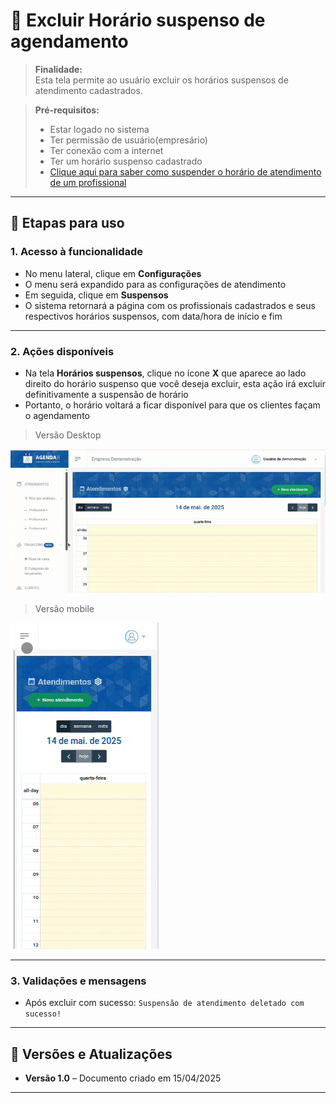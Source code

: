 # 📘 Excluir Horário suspenso de agendamento

> **Finalidade:**  
> Esta tela permite ao usuário excluir os horários suspensos de atendimento cadastrados.

> **Pré-requisitos:**    
> - Estar logado no sistema  
> - Ter permissão de usuário(empresário) 
> - Ter conexão com a internet
> - Ter um horário suspenso cadastrado
> - [Clique aqui para saber como suspender o horário de atendimento de um profissional](../suspender_horario/readme.md)

---

## 🧭 Etapas para uso

### 1. Acesso à funcionalidade 
- No menu lateral, clique em **Configurações**
- O menu será expandido para as configurações de atendimento
- Em seguida, clique em **Suspensos**
- O sistema retornará a página com os profissionais cadastrados e seus respectivos horários suspensos, com data/hora de início e fim

---

### 2. Ações disponíveis 
- Na tela **Horários suspensos**, clique no ícone **X** que aparece ao lado direito do horário suspenso que você deseja excluir, esta ação irá excluir definitivamente a suspensão de horário
- Portanto, o horário voltará a ficar disponível para que os clientes façam o agendamento

> Versão Desktop

![Alt text](img/excluir_horario_suspenso_desktop.gif)

> Versão mobile

![Alt text](img/excluir_horario_suspenso_mobile.gif)

---

### 3. Validações e mensagens
- Após excluir com sucesso: `Suspensão de atendimento deletado com sucesso!`  

---

## 🔄 Versões e Atualizações

- **Versão 1.0** – Documento criado em 15/04/2025

---

